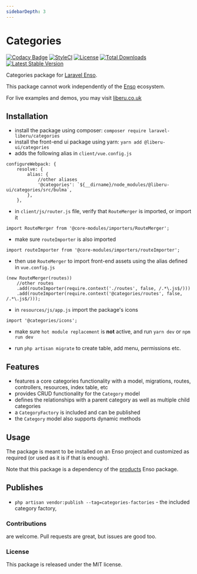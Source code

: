 ```yaml
---
sidebarDepth: 3
---
```


# Categories

[![Codacy Badge](https://api.codacy.com/project/badge/Grade/aa6c0917f8c6425f87eb94c01d84b2f8)](https://www.codacy.com/app/laravel-liberu/categories?utm_source=github.com&amp;utm_medium=referral&amp;utm_content=laravel-liberu/categories&amp;utm_campaign=Badge_Grade)
[![StyleCI](https://github.styleci.io/repos/85484767/shield?branch=master)](https://github.styleci.io/repos/85484767)
[![License](https://poser.pugx.org/laravel-liberu/categories/license)](https://packagist.org/packages/laravel-liberu/categories)
[![Total Downloads](https://poser.pugx.org/laravel-liberu/categories/downloads)](https://packagist.org/packages/laravel-liberu/categories)
[![Latest Stable Version](https://poser.pugx.org/laravel-liberu/categories/version)](https://packagist.org/packages/laravel-liberu/categories)

Categories package for [Laravel Enso](https://github.com/laravel-liberu/Enso).

This package cannot work independently of the [Enso](https://github.com/laravel-liberu/Enso) ecosystem.

For live examples and demos, you may visit [liberu.co.uk](https://www.liberu.co.uk)

## Installation

* install the package using composer: `composer require laravel-liberu/categories`
* install the front-end ui package using yarn: `yarn add @liberu-ui/categories`
* adds the following alias in `client/vue.config.js`
```
configureWebpack: {
    resolve: {
        alias: {
            //other aliases
            '@categories': `${__dirname}/node_modules/@liberu-ui/categories/src/bulma`,
        },
    },
```
* in `client/js/router.js` file, verify that `RouteMerger` is imported, or import it

`import RouteMerger from '@core-modules/importers/RouteMerger';`

* make sure `routeImporter` is also imported

`import routeImporter from '@core-modules/importers/routeImporter';`

* then use `RouteMerger` to import front-end assets using the alias defined in `vue.config.js`

```
(new RouteMerger(routes))
    //other routes
    .add(routeImporter(require.context('./routes', false, /.*\.js$/)))
    .add(routeImporter(require.context('@categories/routes', false, /.*\.js$/)));
```

* in `resources/js/app.js` import the package's icons

`import '@categories/icons';`

* make sure `hot module replacement` is **not** active, and run `yarn dev` or `npm run dev`

* run `php artisan migrate` to create table, add menu, permissions etc.

## Features

- features a core categories functionality with a model, migrations, 
routes, controllers, resources, index table, etc 
- provides CRUD functionality for the `Category` model
- defines the relationships with a parent category as well as multiple child categories
- a `CategoryFactory` is included and can be published
- the `Category` model also supports dynamic methods

## Usage

The package is meant to be installed on an Enso project and customized as required 
(or used as it is if that is enough). 

Note that this package is a dependency of the [products](https://docs.liberu.co.uk/backend/products.html) Enso package.

## Publishes

- `php artisan vendor:publish --tag=categories-factories` - the included category factory,
   
### Contributions

are welcome. Pull requests are great, but issues are good too.

### License

This package is released under the MIT license.
